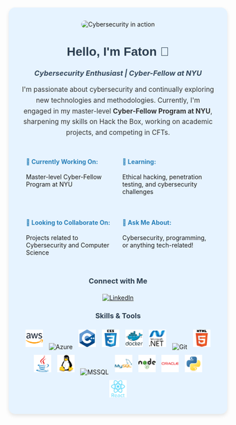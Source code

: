<div style="background-color: #e6f3ff; padding: 30px; border-radius: 15px; margin: 20px auto; max-width: 800px; box-shadow: 0 4px 8px rgba(0,0,0,0.1);">

  <div align="center">
    <img src="https://media.giphy.com/media/hun4DFmfnDId3lid5b/giphy.gif" width="300" alt="Cybersecurity in action" style="border-radius: 10px;" />
  </div>

  <h1 align="center" style="color: #2c3e50; font-family: 'Arial', sans-serif;">Hello, I'm Faton 👋</h1>
  <h3 align="center" style="color: #34495e; font-style: italic;">Cybersecurity Enthusiast | Cyber-Fellow at NYU</h3>  
 
  <p style="font-size: 1.1em; text-align: center; color: #333; line-height: 1.6;"> 
    I'm passionate about cybersecurity and continually exploring new technologies and methodologies. Currently, I'm engaged in my master-level <strong>Cyber-Fellow Program at NYU</strong>, sharpening my skills on Hack the Box, working on academic projects, and competing in CFTs. 
  </p>

  <div style="display: flex; justify-content: space-around; flex-wrap: wrap;">
    <div style="flex: 1; min-width: 150px; margin: 10px;">
      <h4 style="color: #2980b9;"><strong>🔭 Currently Working On:</strong></h4>
      <p>Master-level Cyber-Fellow Program at NYU</p>
    </div>
    <div style="flex: 1; min-width: 150px; margin: 10px;">
      <h4 style="color: #2980b9;"><strong>🌱 Learning:</strong></h4>
      <p>Ethical hacking, penetration testing, and cybersecurity challenges</p>
    </div>
    <div style="flex: 1; min-width: 150px; margin: 10px;">
      <h4 style="color: #2980b9;"><strong>👯 Looking to Collaborate On:</strong></h4>
      <p>Projects related to Cybersecurity and Computer Science</p>
    </div>
    <div style="flex: 1; min-width: 150px; margin: 10px;">
      <h4 style="color: #2980b9;"><strong>💬 Ask Me About:</strong></h4>
      <p>Cybersecurity, programming, or anything tech-related!</p>
    </div>
  </div>

  <h3 style="text-align: center; color: #2c3e50;">Connect with Me</h3>
  <p align="center" style="margin: 20px 0;">
    <a href="https://www.linkedin.com/in/faton-haxhiu-71743511a/" target="_blank" style="margin: 0 10px;">
      <img src="https://raw.githubusercontent.com/rahuldkjain/github-profile-readme-generator/master/src/images/icons/Social/linked-in-alt.svg" alt="LinkedIn" width="40" height="40"/>
    </a>
  </p>

  <h3 style="text-align: center; color: #2c3e50;">Skills & Tools</h3>
  <div style="text-align: center;">
    <img src="https://raw.githubusercontent.com/devicons/devicon/master/icons/amazonwebservices/amazonwebservices-original-wordmark.svg" alt="AWS" width="40" height="40" style="margin: 5px;">
    <img src="https://www.vectorlogo.zone/logos/microsoft_azure/microsoft_azure-icon.svg" alt="Azure" width="40" height="40" style="margin: 5px;">
    <img src="https://raw.githubusercontent.com/devicons/devicon/master/icons/cplusplus/cplusplus-original.svg" alt="C++" width="40" height="40" style="margin: 5px;">
    <img src="https://raw.githubusercontent.com/devicons/devicon/master/icons/css3/css3-original-wordmark.svg" alt="CSS3" width="40" height="40" style="margin: 5px;">
    <img src="https://raw.githubusercontent.com/devicons/devicon/master/icons/docker/docker-original-wordmark.svg" alt="Docker" width="40" height="40" style="margin: 5px;">
    <img src="https://raw.githubusercontent.com/devicons/devicon/master/icons/dot-net/dot-net-original-wordmark.svg" alt="DotNet" width="40" height="40" style="margin: 5px;">
    <img src="https://www.vectorlogo.zone/logos/git-scm/git-scm-icon.svg" alt="Git" width="40" height="40" style="margin: 5px;">
    <img src="https://raw.githubusercontent.com/devicons/devicon/master/icons/html5/html5-original-wordmark.svg" alt="HTML5" width="40" height="40" style="margin: 5px;">
    <img src="https://raw.githubusercontent.com/devicons/devicon/master/icons/java/java-original.svg" alt="Java" width="40" height="40" style="margin: 5px;">
    <img src="https://raw.githubusercontent.com/devicons/devicon/master/icons/linux/linux-original.svg" alt="Linux" width="40" height="40" style="margin: 5px;">
    <img src="https://www.svgrepo.com/show/303229/microsoft-sql-server-logo.svg" alt="MSSQL" width="40" height="40" style="margin: 5px;">
    <img src="https://raw.githubusercontent.com/devicons/devicon/master/icons/mysql/mysql-original-wordmark.svg" alt="MySQL" width="40" height="40" style="margin: 5px;">
    <img src="https://raw.githubusercontent.com/devicons/devicon/master/icons/nodejs/nodejs-original-wordmark.svg" alt="Node.js" width="40" height="40" style="margin: 5px;">
    <img src="https://raw.githubusercontent.com/devicons/devicon/master/icons/oracle/oracle-original.svg" alt="Oracle" width="40" height="40" style="margin: 5px;">
    <img src="https://raw.githubusercontent.com/devicons/devicon/master/icons/python/python-original.svg" alt="Python" width="40" height="40" style="margin: 5px;">
    <img src="https://raw.githubusercontent.com/devicons/devicon/master/icons/react/react-original-wordmark.svg" alt="React" width="40" height="40" style="margin: 5px;">
  </div>

</div>
